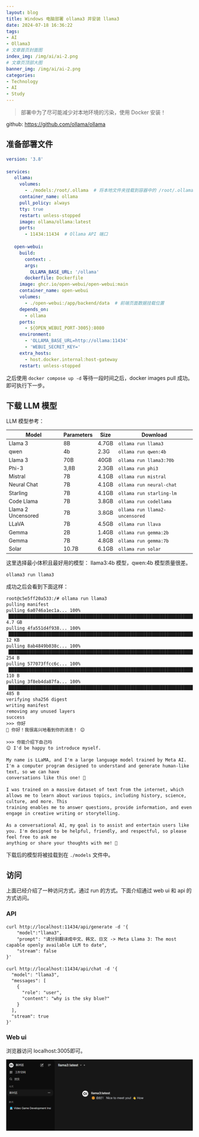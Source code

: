 ```yaml
---
layout: blog
title: Windows 电脑部署 ollama3 并安装 llama3
date: 2024-07-18 16:36:22
tags: 
- AI
- Ollama3
# 文章首页封面图
index_img: /img/ai/ai-2.png
# 文章页顶部大图
banner_img: /img/ai/ai-2.png
categories:
- Technology 
- AI
- Study
---
```


> 部署中为了尽可能减少对本地环境的污染，使用 Docker 安装！

github: https://github.com/ollama/ollama

## 准备部署文件

```yml
version: '3.8'

services:
   ollama:
     volumes:
       - ./models:/root/.ollama  # 将本地文件夹挂载到容器中的 /root/.ollama 目录 （模型下载位置）
     container_name: ollama
     pull_policy: always
     tty: true
     restart: unless-stopped
     image: ollama/ollama:latest
     ports:
       - 11434:11434  # Ollama API 端口

   open-webui:
     build:
       context: .
       args:
         OLLAMA_BASE_URL: '/ollama'
       dockerfile: Dockerfile
     image: ghcr.io/open-webui/open-webui:main
     container_name: open-webui
     volumes:
       - ./open-webui:/app/backend/data  # 前端页面数据挂载位置
     depends_on:
       - ollama
     ports:
       - ${OPEN_WEBUI_PORT-3005}:8080
     environment:
       - 'OLLAMA_BASE_URL=http://ollama:11434'
       - 'WEBUI_SECRET_KEY='
     extra_hosts:
       - host.docker.internal:host-gateway
     restart: unless-stopped
```

之后使用 `docker compose up -d` 等待一段时间之后，docker images pull 成功。即可执行下一步。

## 下载 LLM 模型

LLM 模型参考：

| **Model**          | **Parameters** | **Size** | **Download**                   |
| ------------------ | -------------- | -------- | ------------------------------ |
| Llama 3            | 8B             | 4.7GB    | `ollama run llama3`            |
| qwen               | 4b             | 2.3G     | `ollama run qwen:4b`           |
| Llama 3            | 70B            | 40GB     | `ollama run llama3:70b`        |
| Phi-3              | 3,8B           | 2.3GB    | `ollama run phi3`              |
| Mistral            | 7B             | 4.1GB    | `ollama run mistral`           |
| Neural Chat        | 7B             | 4.1GB    | `ollama run neural-chat`       |
| Starling           | 7B             | 4.1GB    | `ollama run starling-lm`       |
| Code Llama         | 7B             | 3.8GB    | `ollama run codellama`         |
| Llama 2 Uncensored | 7B             | 3.8GB    | `ollama run llama2-uncensored` |
| LLaVA              | 7B             | 4.5GB    | `ollama run llava`             |
| Gemma              | 2B             | 1.4GB    | `ollama run gemma:2b`          |
| Gemma              | 7B             | 4.8GB    | `ollama run gemma:7b`          |
| Solar              | 10.7B          | 6.1GB    | `ollama run solar`             |

这里选择最小体积且最好用的模型： llama3:4b 模型，qwen:4b 模型质量很差。

```shell
ollama3 run llama3
```

成功之后会看到下面这样：

```shell
root@c5e5ff20a533:/# ollama run llama3
pulling manifest 
pulling 6a0746a1ec1a... 100% ▕██████████████████████████████████████████████████████████████████████████████████████████████████████████▏ 4.7 GB                         
pulling 4fa551d4f938... 100% ▕██████████████████████████████████████████████████████████████████████████████████████████████████████████▏  12 KB                         
pulling 8ab4849b038c... 100% ▕██████████████████████████████████████████████████████████████████████████████████████████████████████████▏  254 B                         
pulling 577073ffcc6c... 100% ▕██████████████████████████████████████████████████████████████████████████████████████████████████████████▏  110 B                         
pulling 3f8eb4da87fa... 100% ▕██████████████████████████████████████████████████████████████████████████████████████████████████████████▏  485 B                         
verifying sha256 digest 
writing manifest 
removing any unused layers 
success 
>>> 你好
💖 你好！我很高兴地看到你的消息！ 😊

>>> 你能介绍下自己吗
😊 I'd be happy to introduce myself.

My name is LLaMA, and I'm a large language model trained by Meta AI. I'm a computer program designed to understand and generate human-like text, so we can have 
conversations like this one! 🤖

I was trained on a massive dataset of text from the internet, which allows me to learn about various topics, including history, science, culture, and more. This 
training enables me to answer questions, provide information, and even engage in creative writing or storytelling.

As a conversational AI, my goal is to assist and entertain users like you. I'm designed to be helpful, friendly, and respectful, so please feel free to ask me 
anything or share your thoughts with me! 💬
```

下载后的模型将被挂载到在 `./models` 文件中。

## 访问

上面已经介绍了一种访问方式，通过 run 的方式。下面介绍通过 web ui 和 api 的方式访问。

### API

```shell
curl http://localhost:11434/api/generate -d '{
    "model":"llama3",
    "prompt": "请分别翻译成中文、韩文、日文 -> Meta Llama 3: The most capable openly available LLM to date",
    "stream": false
}'

curl http://localhost:11434/api/chat -d '{
  "model": "llama3",
  "messages": [
    {
      "role": "user",
      "content": "why is the sky blue?"
    }
  ],
  "stream": true
}'
```

### Web ui

浏览器访问 localhost:3005即可。

![image-20240718162933068](/img/ai/ai-1.png)
